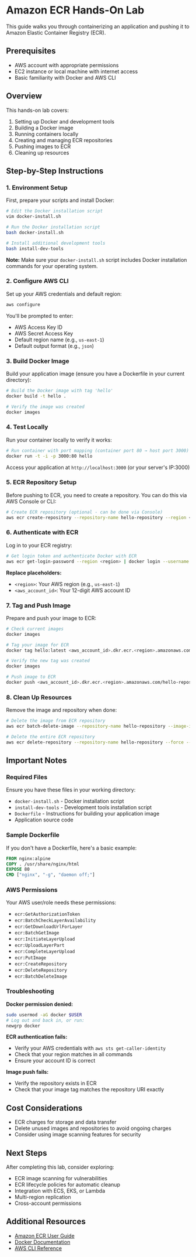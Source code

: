 # Amazon ECR Hands-On Lab

This guide walks you through containerizing an application and pushing it to Amazon Elastic Container Registry (ECR).

## Prerequisites

- AWS account with appropriate permissions
- EC2 instance or local machine with internet access
- Basic familiarity with Docker and AWS CLI

## Overview

This hands-on lab covers:
1. Setting up Docker and development tools
2. Building a Docker image
3. Running containers locally
4. Creating and managing ECR repositories
5. Pushing images to ECR
6. Cleaning up resources

## Step-by-Step Instructions

### 1. Environment Setup

First, prepare your scripts and install Docker:

```bash
# Edit the Docker installation script
vim docker-install.sh

# Run the Docker installation script
bash docker-install.sh

# Install additional development tools
bash install-dev-tools
```

**Note:** Make sure your `docker-install.sh` script includes Docker installation commands for your operating system.

### 2. Configure AWS CLI

Set up your AWS credentials and default region:

```bash
aws configure
```

You'll be prompted to enter:
- AWS Access Key ID
- AWS Secret Access Key
- Default region name (e.g., `us-east-1`)
- Default output format (e.g., `json`)

### 3. Build Docker Image

Build your application image (ensure you have a Dockerfile in your current directory):

```bash
# Build the Docker image with tag 'hello'
docker build -t hello .

# Verify the image was created
docker images
```

### 4. Test Locally

Run your container locally to verify it works:

```bash
# Run container with port mapping (container port 80 → host port 3000)
docker run -t -i -p 3000:80 hello
```

Access your application at `http://localhost:3000` (or your server's IP:3000)

### 5. ECR Repository Setup

Before pushing to ECR, you need to create a repository. You can do this via AWS Console or CLI:

```bash
# Create ECR repository (optional - can be done via Console)
aws ecr create-repository --repository-name hello-repository --region <region>
```

### 6. Authenticate with ECR

Log in to your ECR registry:

```bash
# Get login token and authenticate Docker with ECR
aws ecr get-login-password --region <region> | docker login --username AWS --password-stdin <aws_account_id>.dkr.ecr.<region>.amazonaws.com
```

**Replace placeholders:**
- `<region>`: Your AWS region (e.g., `us-east-1`)
- `<aws_account_id>`: Your 12-digit AWS account ID

### 7. Tag and Push Image

Prepare and push your image to ECR:

```bash
# Check current images
docker images

# Tag your image for ECR
docker tag hello:latest <aws_account_id>.dkr.ecr.<region>.amazonaws.com/hello-repository

# Verify the new tag was created
docker images

# Push image to ECR
docker push <aws_account_id>.dkr.ecr.<region>.amazonaws.com/hello-repository:latest
```

### 8. Clean Up Resources

Remove the image and repository when done:

```bash
# Delete the image from ECR repository
aws ecr batch-delete-image --repository-name hello-repository --image-ids imageTag=latest --region <region>

# Delete the entire ECR repository
aws ecr delete-repository --repository-name hello-repository --force --region <region>
```

## Important Notes

### Required Files

Ensure you have these files in your working directory:
- `docker-install.sh` - Docker installation script
- `install-dev-tools` - Development tools installation script
- `Dockerfile` - Instructions for building your application image
- Application source code

### Sample Dockerfile

If you don't have a Dockerfile, here's a basic example:

```dockerfile
FROM nginx:alpine
COPY . /usr/share/nginx/html
EXPOSE 80
CMD ["nginx", "-g", "daemon off;"]
```

### AWS Permissions

Your AWS user/role needs these permissions:
- `ecr:GetAuthorizationToken`
- `ecr:BatchCheckLayerAvailability`
- `ecr:GetDownloadUrlForLayer`
- `ecr:BatchGetImage`
- `ecr:InitiateLayerUpload`
- `ecr:UploadLayerPart`
- `ecr:CompleteLayerUpload`
- `ecr:PutImage`
- `ecr:CreateRepository`
- `ecr:DeleteRepository`
- `ecr:BatchDeleteImage`

### Troubleshooting

**Docker permission denied:**
```bash
sudo usermod -aG docker $USER
# Log out and back in, or run:
newgrp docker
```

**ECR authentication fails:**
- Verify your AWS credentials with `aws sts get-caller-identity`
- Check that your region matches in all commands
- Ensure your account ID is correct

**Image push fails:**
- Verify the repository exists in ECR
- Check that your image tag matches the repository URI exactly

## Cost Considerations

- ECR charges for storage and data transfer
- Delete unused images and repositories to avoid ongoing charges
- Consider using image scanning features for security

## Next Steps

After completing this lab, consider exploring:
- ECR image scanning for vulnerabilities
- ECR lifecycle policies for automatic cleanup
- Integration with ECS, EKS, or Lambda
- Multi-region replication
- Cross-account permissions

## Additional Resources

- [Amazon ECR User Guide](https://docs.aws.amazon.com/ecr/)
- [Docker Documentation](https://docs.docker.com/)
- [AWS CLI Reference](https://docs.aws.amazon.com/cli/)
